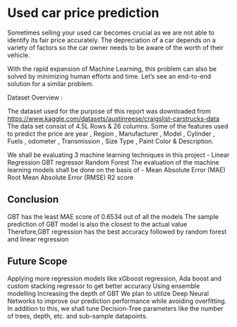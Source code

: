 # Used car price prediction


Sometimes selling your used car becomes crucial as we are not able to identify its fair price accurately. The depreciation of a car depends on a variety of factors so the car owner needs to be aware of the worth of their vehicle.

With the rapid expansion of Machine Learning, this problem can also be solved by minimizing human efforts and time. Let’s see an end-to-end solution for a similar problem.

Dataset Overview : 

The dataset used for the purpose of this report was downloaded from 
https://www.kaggle.com/datasets/austinreese/craigslist-carstrucks-data
The data set consist of 4.5L Rows & 26 columns. 
Some of the features used to predict the price are year , Region , Manufacturer , Model , Cylinder , Fuels , odometer , Transmission , Size Type , Paint Color  & Description. 

We shall be evaluating 3 machine learning techniques in this project - 
Linear Regression
GBT regressor
Random Forest
The evaluation of the machine learning models shall be done on the basis of -
Mean Absolute Error (MAE)
Root Mean Absolute Error (RMSE)
R2 score

## Conclusion

GBT has the least MAE score of 0.6534 out of all the models
The sample prediction of GBT model is also the closest to the actual value
Therefore,GBT regression has the best accuracy followed by random forest and linear regression

## Future Scope

Applying more regression models like xGboost regression,  Ada boost and custom stacking regressor to get better accuracy
Using ensemble modelling 
Increasing the depth of GBT
We plan to utilize Deep Neural Networks to improve our prediction performance while avoiding overfitting. In addition to this, we shall tune Decision-Tree parameters like the number of trees, depth, etc. and sub-sample datapoints.
